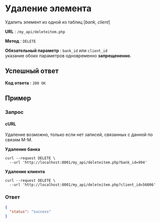 # Удаление элемента

Удалить элемент из одной из таблиц [*bank*, *client*]

**URL** : `/my_api/deleteitem.php`

**Метод** : `DELETE`

**Обязательный параметр** : `bank_id` или `client_id`\
указание обоих параметров одновременно **запрещененно**.

## Успешный ответ

**Код ответа** : `200 OK`




## Пример

### Запрос

#### cURL

Удаление возможно, только если нет записей, связанных с данной по связям М-М.

**Удаление банка**

``` shell
curl --request DELETE \
  --url 'http://localhost:8001/my_api/deleteitem.php?bank_id=994'
```

**Удаление клиента**

``` shell
curl --request DELETE \
  --url 'http://localhost:8001/my_api/deleteitem.php?client_id=56006'
```



### Ответ

```json
{
  "status": "success"
}
```